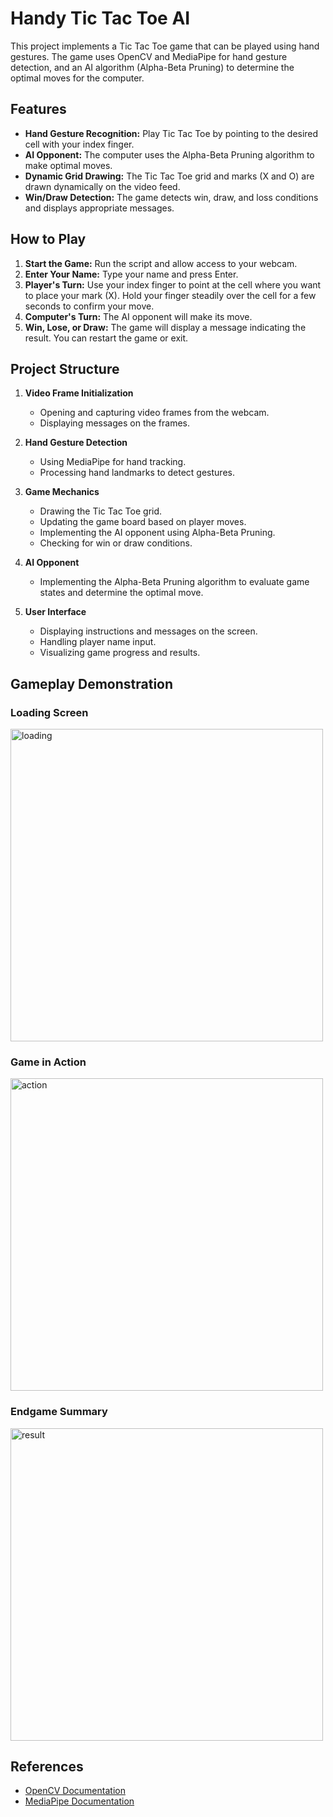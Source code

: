 # Handy Tic Tac Toe AI

This project implements a Tic Tac Toe game that can be played using hand gestures. The game uses OpenCV and MediaPipe for hand gesture detection, and an AI algorithm (Alpha-Beta Pruning) to determine the optimal moves for the computer.

## Features

- **Hand Gesture Recognition:** Play Tic Tac Toe by pointing to the desired cell with your index finger.
- **AI Opponent:** The computer uses the Alpha-Beta Pruning algorithm to make optimal moves.
- **Dynamic Grid Drawing:** The Tic Tac Toe grid and marks (X and O) are drawn dynamically on the video feed.
- **Win/Draw Detection:** The game detects win, draw, and loss conditions and displays appropriate messages.

## How to Play

1. **Start the Game:** Run the script and allow access to your webcam.
2. **Enter Your Name:** Type your name and press Enter.
3. **Player's Turn:** Use your index finger to point at the cell where you want to place your mark (X). Hold your finger steadily over the cell for a few seconds to confirm your move.
4. **Computer's Turn:** The AI opponent will make its move.
5. **Win, Lose, or Draw:** The game will display a message indicating the result. You can restart the game or exit.

## Project Structure

1. **Video Frame Initialization**
    - Opening and capturing video frames from the webcam.
    - Displaying messages on the frames.

2. **Hand Gesture Detection**
    - Using MediaPipe for hand tracking.
    - Processing hand landmarks to detect gestures.

3. **Game Mechanics**
    - Drawing the Tic Tac Toe grid.
    - Updating the game board based on player moves.
    - Implementing the AI opponent using Alpha-Beta Pruning.
    - Checking for win or draw conditions.

4. **AI Opponent**
    - Implementing the Alpha-Beta Pruning algorithm to evaluate game states and determine the optimal move.

5. **User Interface**
    - Displaying instructions and messages on the screen.
    - Handling player name input.
    - Visualizing game progress and results.

<!--
## Code Overview

- **Open_Video_Frame:** Opens the webcam for capturing video frames.
- **display_message:** Displays messages on the frame.
- **update_text:** Updates the text based on key presses.
- **get_window_height_and_width:** Gets the dimensions of the window.
- **draw_grid:** Draws the Tic Tac Toe grid on the given frame.
- **draw_marks:** Draws the X and O marks on the Tic Tac Toe board.
- **get_cell_number:** Gets the cell number based on the index finger coordinates.
- **initialization:** Initializes the game board and starting turn.
- **is_win:** Checks if a player has won the game.
- **is_draw:** Checks if the game is a draw.
- **is_valid_move:** Determines if a move is valid.
- **alpha_beta:** Implements the Alpha-Beta Pruning algorithm to evaluate game states.
- **computer_move:** Determines the computer's optimal move using the Alpha-Beta Pruning algorithm.
- **main:** The main function to run the Tic Tac Toe game.
-->



## Gameplay Demonstration

### Loading Screen
<img width="500" src="assets/Loading Screen.PNG" alt="loading"/>


### Game in Action
<img width="500" src="assets/Action.PNG" alt="action"/>

### Endgame Summary
<img width="500" src="assets/Result.PNG" alt="result"/>


## References

- [OpenCV Documentation](https://docs.opencv.org/)
- [MediaPipe Documentation](https://mediapipe.dev/)
